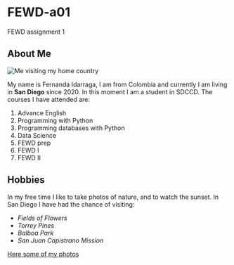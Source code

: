 # FEWD-a01
FEWD assignment 1

## About Me

![Me visiting my home country](https://github.com/fernandaib/FWED-a01-test/blob/main/SDCCD/FI2.jpg)

My name is Fernanda Idarraga, I am from Colombia and currently I am living in **San Diego** since 2020. In this moment I am a student in SDCCD. The courses I have attended are:

1. Advance English
2. Programming with Python
3. Programming databases with Python
4. Data Science
5. FEWD prep
6. FEWD I
7. FEWD II

## Hobbies

In my free time I like to take photos of nature, and to watch the sunset. In San Diego I have had the chance of visiting:

* _Fields of Flowers_
* _Torrey Pines_
* _Balboa Park_
* _San Juan Capistrano Mission_

[Here some of my photos](https://www.instagram.com/p/CNn_dcKj6F2QbcHOV8ZGMbtkzEFWaJeaC2jCeY0/)
